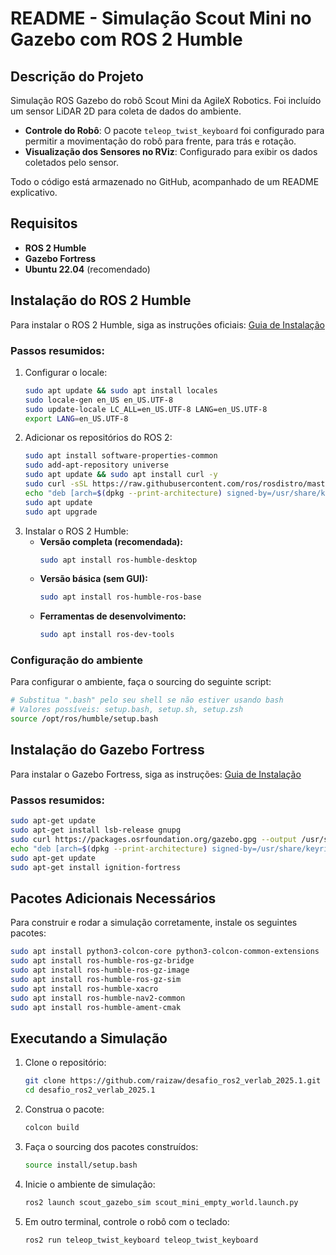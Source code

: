 # README - Simulação Scout Mini no Gazebo com ROS 2 Humble

## Descrição do Projeto

Simulação ROS Gazebo do robô Scout Mini da AgileX Robotics. Foi incluído um sensor LiDAR 2D para coleta de dados do ambiente.

- **Controle do Robô**: O pacote `teleop_twist_keyboard` foi configurado para permitir a movimentação do robô para frente, para trás e rotação.
- **Visualização dos Sensores no RViz**: Configurado para exibir os dados coletados pelo sensor.

Todo o código está armazenado no GitHub, acompanhado de um README explicativo.

## Requisitos

- **ROS 2 Humble**
- **Gazebo Fortress**
- **Ubuntu 22.04** (recomendado)

## Instalação do ROS 2 Humble

Para instalar o ROS 2 Humble, siga as instruções oficiais:
[Guia de Instalação](https://docs.ros.org/en/humble/Installation/Ubuntu-Install-Debs.html)

### Passos resumidos:

1. Configurar o locale:
   ```bash
   sudo apt update && sudo apt install locales
   sudo locale-gen en_US en_US.UTF-8
   sudo update-locale LC_ALL=en_US.UTF-8 LANG=en_US.UTF-8
   export LANG=en_US.UTF-8
   ```
2. Adicionar os repositórios do ROS 2:
   ```bash
   sudo apt install software-properties-common
   sudo add-apt-repository universe
   sudo apt update && sudo apt install curl -y
   sudo curl -sSL https://raw.githubusercontent.com/ros/rosdistro/master/ros.key -o /usr/share/keyrings/ros-archive-keyring.gpg
   echo "deb [arch=$(dpkg --print-architecture) signed-by=/usr/share/keyrings/ros-archive-keyring.gpg] http://packages.ros.org/ros2/ubuntu $(. /etc/os-release && echo $UBUNTU_CODENAME) main" | sudo tee /etc/apt/sources.list.d/ros2.list > /dev/null
   sudo apt update
   sudo apt upgrade
   ```
3. Instalar o ROS 2 Humble:
   - **Versão completa (recomendada):**
     ```bash
     sudo apt install ros-humble-desktop
     ```
   - **Versão básica (sem GUI):**
     ```bash
     sudo apt install ros-humble-ros-base
     ```
   - **Ferramentas de desenvolvimento:**
     ```bash
     sudo apt install ros-dev-tools
     ```

### Configuração do ambiente

Para configurar o ambiente, faça o sourcing do seguinte script:

```bash
# Substitua ".bash" pelo seu shell se não estiver usando bash
# Valores possíveis: setup.bash, setup.sh, setup.zsh
source /opt/ros/humble/setup.bash
```

## Instalação do Gazebo Fortress

Para instalar o Gazebo Fortress, siga as instruções:
[Guia de Instalação](https://gazebosim.org/docs/fortress/install_ubuntu/)

### Passos resumidos:

```bash
sudo apt-get update
sudo apt-get install lsb-release gnupg
sudo curl https://packages.osrfoundation.org/gazebo.gpg --output /usr/share/keyrings/pkgs-osrf-archive-keyring.gpg
echo "deb [arch=$(dpkg --print-architecture) signed-by=/usr/share/keyrings/pkgs-osrf-archive-keyring.gpg] http://packages.osrfoundation.org/gazebo/ubuntu-stable $(lsb_release -cs) main" | sudo tee /etc/apt/sources.list.d/gazebo-stable.list > /dev/null
sudo apt-get update
sudo apt-get install ignition-fortress
```

## Pacotes Adicionais Necessários

Para construir e rodar a simulação corretamente, instale os seguintes pacotes:

```bash
sudo apt install python3-colcon-core python3-colcon-common-extensions
sudo apt install ros-humble-ros-gz-bridge
sudo apt install ros-humble-ros-gz-image
sudo apt install ros-humble-ros-gz-sim
sudo apt install ros-humble-xacro
sudo apt install ros-humble-nav2-common
sudo apt install ros-humble-ament-cmak
```

## Executando a Simulação

1. Clone o repositório:
   ```bash
   git clone https://github.com/raizaw/desafio_ros2_verlab_2025.1.git
   cd desafio_ros2_verlab_2025.1
   ```
2. Construa o pacote:
   ```bash
   colcon build
   ```
3. Faça o sourcing dos pacotes construídos:
   ```bash
   source install/setup.bash
   ```
4. Inicie o ambiente de simulação:
   ```bash
   ros2 launch scout_gazebo_sim scout_mini_empty_world.launch.py
   ```
5. Em outro terminal, controle o robô com o teclado:
   ```bash
   ros2 run teleop_twist_keyboard teleop_twist_keyboard
   ```


